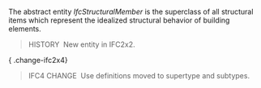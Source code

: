 The abstract entity _IfcStructuralMember_ is the superclass of all structural items which represent the idealized structural behavior of building elements.

> HISTORY&nbsp; New entity in IFC2x2.

{ .change-ifc2x4}
> IFC4 CHANGE&nbsp; Use definitions moved to supertype and subtypes.
